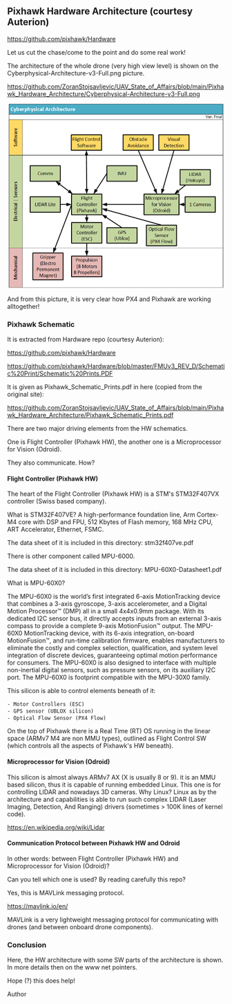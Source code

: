 ## Pixhawk Hardware Architecture (courtesy Auterion)
https://github.com/pixhawk/Hardware

Let us cut the chase/come to the point and do some real work!

The architecture of the whole drone (very high view level) is
shown on the Cyberphysical-Architecture-v3-Full.png picture.

https://github.com/ZoranStojsavljevic/UAV_State_of_Affairs/blob/main/Pixhawk_Hardware_Architecture/Cyberphysical-Architecture-v3-Full.png

![](Cyberphysical-Architecture-v3-Full.png)

And from this picture, it is very clear how PX4 and Pixhawk
are working alltogether!

### Pixhawk Schematic

It is extracted from Hardware repo (courtesy Auterion):

https://github.com/pixhawk/Hardware

https://github.com/pixhawk/Hardware/blob/master/FMUv3_REV_D/Schematic%20Print/Schematic%20Prints.PDF

It is given as Pixhawk_Schematic_Prints.pdf in here (copied
from the original site):

https://github.com/ZoranStojsavljevic/UAV_State_of_Affairs/blob/main/Pixhawk_Hardware_Architecture/Pixhawk_Schematic_Prints.pdf

There are two major driving elements from the HW schematics.

One is Flight Controller (Pixhawk HW), the another one is a
Microprocessor for Vision (Odroid).

They also communicate. How?

#### Flight Controller (Pixhawk HW)

The heart of the Flight Controller (Pixhawk HW) is a STM's
STM32F407VX controller (Swiss based company).

What is STM32F407VE? A high-performance foundation line, Arm
Cortex-M4 core with DSP and FPU, 512 Kbytes of Flash memory,
168 MHz CPU, ART Accelerator, Ethernet, FSMC.

The data sheet of it is included in this directory:
stm32f407ve.pdf

There is other component called MPU-6000.

The data sheet of it is included in this directory:
MPU-60X0-Datasheet1.pdf

What is MPU-60X0?

The MPU-60X0 is the world’s first integrated 6-axis MotionTracking
device that combines a 3-axis gyroscope, 3-axis accelerometer, and
a Digital Motion Processor™ (DMP) all in a small 4x4x0.9mm package.
With its dedicated I2C sensor bus, it directly accepts inputs from an
external 3-axis compass to provide a complete 9-axis MotionFusion™
output. The MPU-60X0 MotionTracking device, with its 6-axis
integration, on-board MotionFusion™, and run-time calibration
firmware, enables manufacturers to eliminate the costly and complex
selection, qualification, and system level integration of discrete
devices, guaranteeing optimal motion performance for consumers.
The MPU-60X0 is also designed to interface with multiple
non-inertial digital sensors, such as pressure sensors, on its
auxiliary I2C port. The MPU-60X0 is footprint compatible with the
MPU-30X0 family.

This silicon is able to control elements beneath of it:

	- Motor Controllers (ESC)
	- GPS sensor (UBLOX silicon)
	- Optical Flow Sensor (PX4 Flow)

On the top of Pixhawk there is a Real Time (RT) OS running in the
linear space (ARMv7 M4 are non MMU types), outlined as Flight
Control SW (which controls all the aspects of Pixhawk's HW
beneath).

#### Microprocessor for Vision (Odroid)

This silicon is almost always ARMv7 AX (X is usually 8 or 9). it
is an MMU based silicon, thus it is capable of running embedded
Linux. This one is for controlling LIDAR and nowadays 3D cameras.
Why Linux? Linux as by the architecture and capabilities is able
to run such complex LIDAR (Laser Imaging, Detection, And Ranging)
drivers (sometimes > 100K lines of kernel code).

https://en.wikipedia.org/wiki/Lidar

#### Communication Protocol between Pixhawk HW and Odroid

In other words: between Flight Controller (Pixhawk HW) and
Microprocessor for Vision (Odroid)?

Can you tell which one is used? By reading carefully this repo?

Yes, this is MAVLink messaging protocol.

https://mavlink.io/en/

MAVLink is a very lightweight messaging protocol for communicating
with drones (and between onboard drone components).

### Conclusion

Here, the HW architecture with some SW parts of the architecture
is shown. In more details then on the www net pointers.

Hope (?) this does help!

Author
